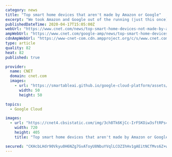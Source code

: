 ```yaml
---
category: news
title: "Top smart home devices that aren't made by Amazon or Google"
excerpt: "We took Amazon and Google out of the running (just this once) to see what other great smart home products are out there."
publishedDateTime: 2020-04-17T15:05:00Z
webUrl: "https://www.cnet.com/news/top-smart-home-devices-not-made-by-amazon-or-google/"
ampWebUrl: "https://www.cnet.com/google-amp/news/top-smart-home-devices-not-made-by-amazon-or-google/"
cdnAmpWebUrl: "https://www-cnet-com.cdn.ampproject.org/c/s/www.cnet.com/google-amp/news/top-smart-home-devices-not-made-by-amazon-or-google/"
type: article
quality: 82
heat: 82
published: true

provider:
  name: CNET
  domain: cnet.com
  images:
    - url: "https://smartableai.github.io/google-cloud-platform/assets/images/organizations/cnet.com-50x50.jpg"
      width: 50
      height: 50

topics:
  - Google Cloud

images:
  - url: "https://cnet4.cbsistatic.com/img/3ch8Tk6KjCc-IrFSKOiw3sftRPs=/2019/10/18/cd7b233c-2f7b-46b8-a97b-ff30dc90aeea/wyze-bulb-2-720.jpg"
    width: 720
    height: 405
    title: "Top smart home devices that aren't made by Amazon or Google"

secured: "CKHcbLHdr90Vkyu0H6NZg7GvAToyU8NbuYVqlLCOZIhHv1gAEitNCfMvs6Z+w3w0OcYlfcU73zmwHYxbdwfqWMtHJNV73BD2LEHBUtVqrPbFYUNLYmlNHLnvP5Veghu+iPkT1D0NJ3pHL3lF5F7u+koQ6WT/YyhycVCEEMu73Z9zG4Fv+Srs2Xiqi/LY5rGqOt9LJbT0XvRY9Ep48lSP7Wt8SHjiPAg3I98UyyZ/g61D3qjpbZGd0/nRK5vUIrxWQzax08sqPwRDWcPk8LFAQAovZZ+0m87jf/NQZbolIQ+x20qEakWBB/mSnieO99r94jaVahronjXP1FvCDHvnjMXfgpXTxrFksU+81UWE9P8oqHX1LNVJWeh/i+IQO2ineRg9UyloYlF1KwatLHwwxKUM9wqKPYmkF2XIqABxJ8GsACSJvlOfkiRrHY3il11E1QcQrKIIGv6zT8c0z2ZUl23VY+N9agA7nRWlE2dIL+A=;Wxe2nmQV4e0vx17xtllIhQ=="
---
```


